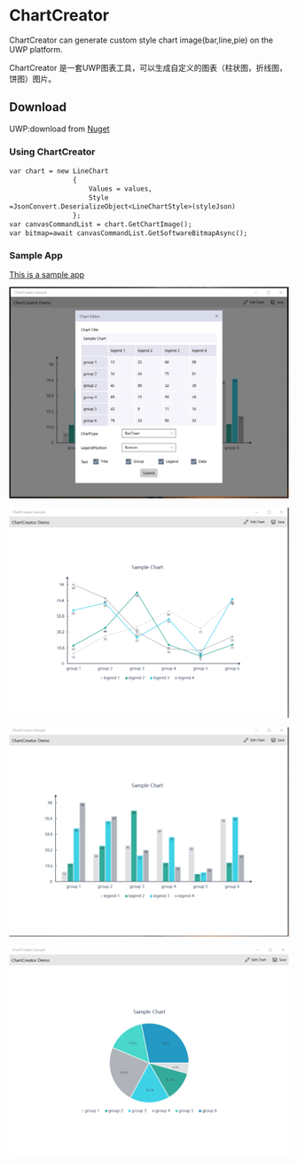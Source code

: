# ChartCreator
ChartCreator can generate custom style chart image(bar,line,pie) on the UWP platform.

ChartCreator 是一套UWP图表工具，可以生成自定义的图表（柱状图，折线图，饼图）图片。

## Download
UWP:download from [Nuget](https://www.nuget.org/packages/ChartCreator/)
### Using ChartCreator ###
    var chart = new LineChart
                    {
                        Values = values,
                        Style =JsonConvert.DeserializeObject<LineChartStyle>(styleJson)
                    };
    var canvasCommandList = chart.GetChartImage();
    var bitmap=await canvasCommandList.GetSoftwareBitmapAsync();
### Sample App ###

[This is a sample app](https://github.com/HHChaos/ChartCreator/tree/master/ChartCreator.Sample)

![](Screenshot/sampleApp.png)

![](Screenshot/line.png)

![](Screenshot/bar.png)

![](Screenshot/pie.png)
